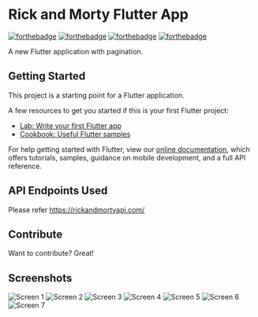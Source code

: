 # Rick and Morty Flutter App 

[![forthebadge](https://forthebadge.com/images/badges/check-it-out.svg)](https://forthebadge.com)
[![forthebadge](https://forthebadge.com/images/badges/powered-by-responsibility.svg)](https://forthebadge.com)
[![forthebadge](https://forthebadge.com/images/badges/built-for-android.svg)](https://forthebadge.com)
[![forthebadge](https://forthebadge.com/images/badges/made-with-swift.svg)](https://forthebadge.com)

A new Flutter application with pagination.

## Getting Started

This project is a starting point for a Flutter application.

A few resources to get you started if this is your first Flutter project:

- [Lab: Write your first Flutter app](https://flutter.dev/docs/get-started/codelab)
- [Cookbook: Useful Flutter samples](https://flutter.dev/docs/cookbook)

For help getting started with Flutter, view our
[online documentation](https://flutter.dev/docs), which offers tutorials,
samples, guidance on mobile development, and a full API reference.  

## API Endpoints Used

Please refer https://rickandmortyapi.com/

## Contribute 

Want to contribute? Great!  

## Screenshots 

![Screen 1](screenshots/1.png)
![Screen 2](screenshots/2.png)
![Screen 3](screenshots/3.png)
![Screen 4](screenshots/4.png)
![Screen 5](screenshots/5.png)
![Screen 6](screenshots/6.png)
![Screen 7](screenshots/7.png)


